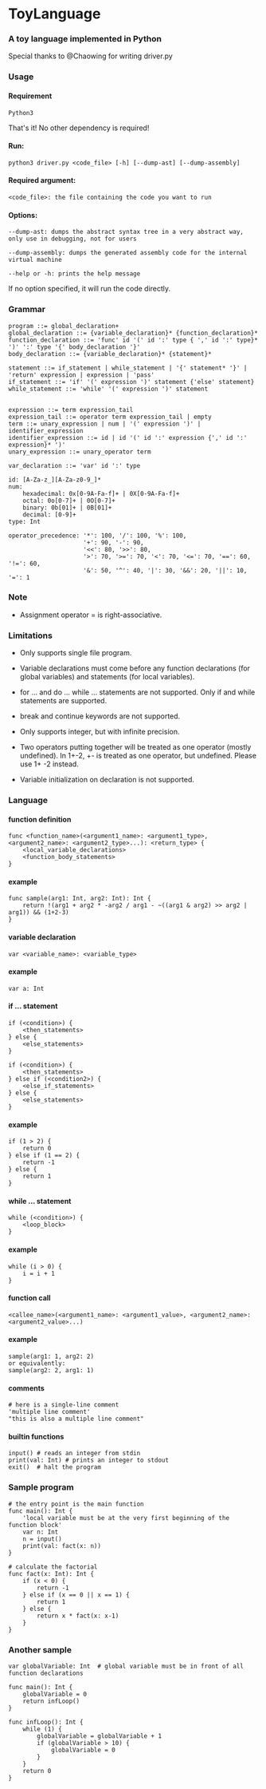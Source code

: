 # ToyLanguage

### A toy language implemented in Python

Special thanks to @Chaowing for writing driver.py

### Usage
#### Requirement
    Python3 
That's it! No other dependency is required! 
#### Run:
    python3 driver.py <code_file> [-h] [--dump-ast] [--dump-assembly]

#### Required argument:
    <code_file>: the file containing the code you want to run

#### Options:

    --dump-ast: dumps the abstract syntax tree in a very abstract way, only use in debugging, not for users
    
    --dump-assembly: dumps the generated assembly code for the internal virtual machine
    
    --help or -h: prints the help message
    
If no option specified, it will run the code directly.

### Grammar
```
program ::= global_declaration+
global_declaration ::= {variable_declaration}* {function_declaration}*
function_declaration ::= 'func' id '(' id ':' type { ',' id ':' type}* ')' ':' type '{' body_declaration '}'
body_declaration ::= {variable_declaration}* {statement}*

statement ::= if_statement | while_statement | '{' statement* '}' | 'return' expression | expression | 'pass'
if_statement ::= 'if' '(' expression ')' statement {'else' statement}
while_statement ::= 'while' '(' expression ')' statement


expression ::= term expression_tail
expression_tail ::= operator term expression_tail | empty
term ::= unary_expression | num | '(' expression ')' | identifier_expression
identifier_expression ::= id | id '(' id ':' expression {',' id ':' expression}* ')'
unary_expression ::= unary_operator term

var_declaration ::= 'var' id ':' type

id: [A-Za-z_][A-Za-z0-9_]*
num:
    hexadecimal: 0x[0-9A-Fa-f]+ | 0X[0-9A-Fa-f]+
    octal: 0o[0-7]+ | 0O[0-7]+
    binary: 0b[01]+ | 0B[01]+
    decimal: [0-9]+ 
type: Int

operator_precedence: '*': 100, '/': 100, '%': 100,
                     '+': 90, '-': 90,
                     '<<': 80, '>>': 80,
                     '>': 70, '>=': 70, '<': 70, '<=': 70, '==': 60, '!=': 60,
                     '&': 50, '^': 40, '|': 30, '&&': 20, '||': 10, '=': 1
```

### Note
- Assignment operator = is right-associative. 

### Limitations
- Only supports single file program. 

- Variable declarations must come before any function declarations (for global variables) and statements (for local variables).

- for ... and do ... while ... statements are not supported. Only if and while statements are supported. 

- break and continue keywords are not supported. 

- Only supports integer, but with infinite precision. 

- Two operators putting together will be treated as one operator (mostly undefined). In 1+-2, +- is treated as one operator, but undefined. Please use 1+ -2 instead. 

- Variable initialization on declaration is not supported. 

### Language 
#### function definition 
```
func <function_name>(<argument1_name>: <argument1_type>, <argument2_name>: <argument2_type>...): <return_type> {
    <local_variable_declarations>
    <function_body_statements>
}
```
#### example 
```
func sample(arg1: Int, arg2: Int): Int {
    return !(arg1 + arg2 * -arg2 / arg1 - ~((arg1 & arg2) >> arg2 | arg1)) && (1+2-3)
}
```

#### variable declaration
```
var <variable_name>: <variable_type>
```
#### example
```
var a: Int
```

#### if ... statement
```
if (<condition>) {
    <then_statements>
} else {
    <else_statements>
}

if (<condition>) {
    <then_statements>
} else if (<condition2>) {
    <else_if_statements>
} else {
    <else_statements>
}
```
#### example
```
if (1 > 2) {
    return 0
} else if (1 == 2) {
    return -1
} else {
    return 1
}
```

#### while ... statement
```
while (<condition>) {
    <loop_block>
}
```
#### example
```
while (i > 0) {
    i = i + 1
}
```

#### function call 
```
<callee_name>(<argument1_name>: <argument1_value>, <argument2_name>: <argument2_value>...)
```
#### example
```
sample(arg1: 1, arg2: 2)
or equivalently:
sample(arg2: 2, arg1: 1)
```

#### comments
```
# here is a single-line comment
'multiple line comment'
"this is also a multiple line comment"
```

#### builtin functions 
```
input() # reads an integer from stdin
print(val: Int) # prints an integer to stdout
exit()  # halt the program 
```

### Sample program
```
# the entry point is the main function
func main(): Int {
    'local variable must be at the very first beginning of the function block'
    var n: Int
    n = input()
    print(val: fact(x: n))
}

# calculate the factorial 
func fact(x: Int): Int {
    if (x < 0) {
        return -1
    } else if (x == 0 || x == 1) {
        return 1
    } else {
        return x * fact(x: x-1)
    }
}
```

### Another sample 
```
var globalVariable: Int  # global variable must be in front of all function declarations

func main(): Int {
    globalVariable = 0
    return infLoop()
}

func infLoop(): Int {
    while (1) {
        globalVariable = globalVariable + 1
        if (globalVariable > 10) {
            globalVariable = 0
        }
    }
    return 0
}
```
